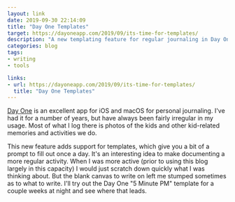 ```yaml
---
layout: link
date: 2019-09-30 22:14:09
title: "Day One Templates"
target: https://dayoneapp.com/2019/09/its-time-for-templates/
description: "A new templating feature for regular journaling in Day One."
categories: blog
tags:
- writing
- tools

links:
- url: https://dayoneapp.com/2019/09/its-time-for-templates/
  title: "Day One Templates"
---
```


[Day One](https://dayoneapp.com/ "Day One") is an excellent app for iOS and macOS for personal journaling. I've had it for a number of years, but have always been fairly irregular in my usage. Most of what I log there is photos of the kids and other kid-related memories and activities we do.

This new feature adds support for templates, which give you a bit of a prompt to fill out once a day. It's an interesting idea to make documenting a more regular activity. When I was more active (prior to using this blog largely in this capacity) I would just scratch down quickly what I was thinking about. But the blank canvas to write on left me stumped sometimes as to what to write. I'll try out the Day One "5 Minute PM" template for a couple weeks at night and see where that leads.
